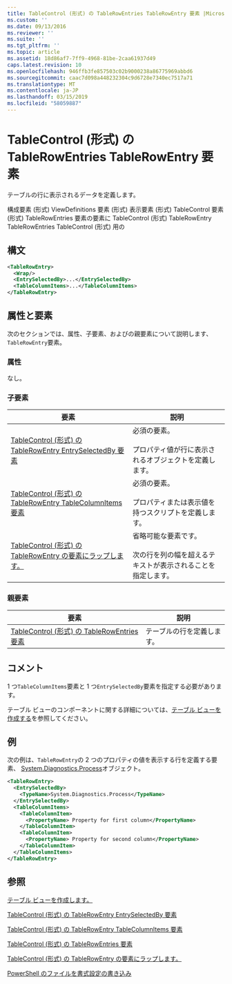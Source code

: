 ```yaml
---
title: TableControl (形式) の TableRowEntries TableRowEntry 要素 |Microsoft Docs
ms.custom: ''
ms.date: 09/13/2016
ms.reviewer: ''
ms.suite: ''
ms.tgt_pltfrm: ''
ms.topic: article
ms.assetid: 18d86af7-7ff9-4968-81be-2caa61937d49
caps.latest.revision: 10
ms.openlocfilehash: 946ffb3fe857503c02b9000238a86775969abbd6
ms.sourcegitcommit: caac7d098a448232304c9d6728e7340ec7517a71
ms.translationtype: MT
ms.contentlocale: ja-JP
ms.lasthandoff: 03/15/2019
ms.locfileid: "58059887"
---
```

# <a name="tablerowentry-element-for-tablerowentries-for-tablecontrol-format"></a>TableControl (形式) の TableRowEntries TableRowEntry 要素

テーブルの行に表示されるデータを定義します。

構成要素 (形式) ViewDefinitions 要素 (形式) 表示要素 (形式) TableControl 要素 (形式) TableRowEntries 要素の要素に TableControl (形式) TableRowEntry TableRowEntries TableControl (形式) 用の

## <a name="syntax"></a>構文

```xml
<TableRowEntry>
  <Wrap/>
  <EntrySelectedBy>...</EntrySelectedBy>
  <TableColumnItems>...</TableColumnItems>
</TableRowEntry>
```

## <a name="attributes-and-elements"></a>属性と要素

次のセクションでは、属性、子要素、およびの親要素について説明します、`TableRowEntry`要素。

### <a name="attributes"></a>属性

なし。

### <a name="child-elements"></a>子要素

|要素|説明|
|-------------|-----------------|
|[TableControl (形式) の TableRowEntry EntrySelectedBy 要素](./entryselectedby-element-for-tablerowentry-for-tablecontrol-format.md)|必須の要素。<br /><br /> プロパティ値が行に表示されるオブジェクトを定義します。|
|[TableControl (形式) の TableRowEntry TableColumnItems 要素](./tablecolumnitems-element-for-tablerowentry-for-tablecontrol-format.md)|必須の要素。<br /><br /> プロパティまたは表示値を持つスクリプトを定義します。|
|[TableControl (形式) の TableRowEntry の要素にラップします。](./wrap-element-for-tablerowentry-for-tablecontrol-format.md)|省略可能な要素です。<br /><br /> 次の行を列の幅を超えるテキストが表示されることを指定します。|

### <a name="parent-elements"></a>親要素

|要素|説明|
|-------------|-----------------|
|[TableControl (形式) の TableRowEntries 要素](./tablerowentries-element-for-tablecontrol-format.md)|テーブルの行を定義します。|

## <a name="remarks"></a>コメント

1 つ`TableColumnItems`要素と 1 つ`EntrySelectedBy`要素を指定する必要があります。

テーブル ビューのコンポーネントに関する詳細については、[テーブル ビューを作成する](./creating-a-table-view.md)を参照してください。

## <a name="example"></a>例

次の例は、`TableRowEntry`の 2 つのプロパティの値を表示する行を定義する要素、 [System.Diagnostics.Process](/dotnet/api/System.Diagnostics.Process)オブジェクト。

```xml
<TableRowEntry>
  <EntrySelectedBy>
    <TypeName>System.Diagnostics.Process</TypeName>
  </EntrySelectedBy>
  <TableColumnItems>
    <TableColumnItem>
      <PropertyName> Property for first column</PropertyName>
    </TableColumnItem>
    <TableColumnItem>
      <PropertyName> Property for second column</PropertyName>
    </TableColumnItem>
  </TableColumnItems>
</TableRowEntry>
```

## <a name="see-also"></a>参照

[テーブル ビューを作成します。](./creating-a-table-view.md)

[TableControl (形式) の TableRowEntry EntrySelectedBy 要素](./entryselectedby-element-for-tablerowentry-for-tablecontrol-format.md)

[TableControl (形式) の TableRowEntry TableColumnItems 要素](./tablecolumnitems-element-for-tablerowentry-for-tablecontrol-format.md)

[TableControl (形式) の TableRowEntries 要素](./tablerowentries-element-for-tablecontrol-format.md)

[TableControl (形式) の TableRowEntry の要素にラップします。](./wrap-element-for-tablerowentry-for-tablecontrol-format.md)

[PowerShell のファイルを書式設定の書き込み](./writing-a-powershell-formatting-file.md)
